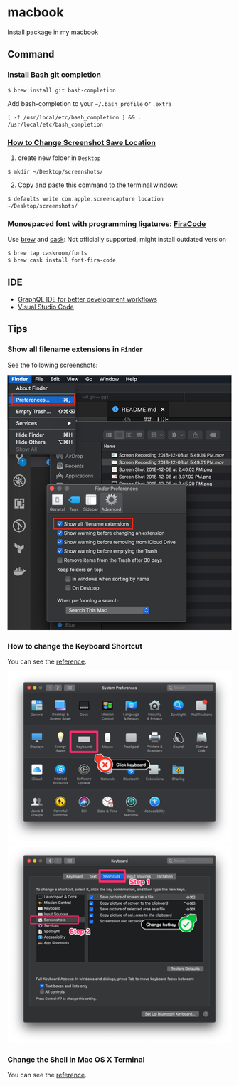 # macbook

Install package in my macbook

## Command

### [Install Bash git completion](https://github.com/bobthecow/git-flow-completion/wiki/Install-Bash-git-completion)

```
$ brew install git bash-completion
```

Add bash-completion to your `~/.bash_profile` or `.extra`

```
[ -f /usr/local/etc/bash_completion ] && . /usr/local/etc/bash_completion
```

### [How to Change Screenshot Save Location](https://discussions.apple.com/docs/DOC-9081)

1. create new folder in `Desktop`

```
$ mkdir ~/Desktop/screenshots/
```

2. Copy and paste this command to the terminal window:

```
$ defaults write com.apple.screencapture location ~/Desktop/screenshots/
```

### Monospaced font with programming ligatures: [FiraCode](https://github.com/tonsky/FiraCode)

Use [brew](http://brew.sh/) and [cask](https://caskroom.github.io/): Not officially supported, might install outdated version

```
$ brew tap caskroom/fonts
$ brew cask install font-fira-code
```

## IDE

- [GraphQL IDE for better development workflows](https://github.com/prisma/graphql-playground)
- [Visual Studio Code](https://code.visualstudio.com)

## Tips

### Show all filename extensions in `Finder`

See the following screenshots:

<img src="./images/extension.png">

### How to change the Keyboard Shortcut

You can see the [reference](https://www.wikihow.com/Change-the-Keyboard-Shortcut-for-a-Mac-Screenshot).

<img src="images/shortcut_01.png">

<img src="images/shortcut_02.png">

### Change the Shell in Mac OS X Terminal

You can see the [reference](http://osxdaily.com/2012/03/21/change-shell-mac-os-x/).
